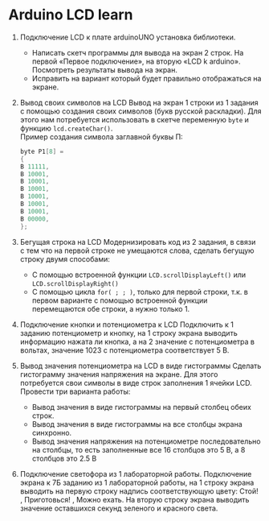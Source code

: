 # Arduino LCD learn

1. Подключение LCD к плате arduinoUNO установка библиотеки.

   - Написать скетч программы для вывода на экран 2 строк. На первой «Первое подключение», на вторую «LCD k arduino». Посмотреть результаты вывода на экран.
   - Исправить на вариант который будет правильно отображаться на экране.

2. Вывод своих символов на LCD
   Вывод на экран 1 строки из 1 задания с помощью создания своих символов (букв русской раскладки). Для этого нам потребуется использовать в скетче переменную `byte` и функцию
   `lcd.createChar()`.<br/>
   Пример создания символа заглавной буквы П:

   ```c++
   byte P1[8] =
   {
   B 11111,
   B 10001,
   B 10001,
   B 10001,
   B 10001,
   B 10001,
   B 10001,
   B 00000,
   };
   ```

3. Бегущая строка на LCD
   Модернизировать код из 2 задания, в связи с тем что на первой строке не умещаются слова, сделать бегущую строку двумя способами:

   - С помощью встроенной функции `LCD.scrollDisplayLeft()` или `LCD.scrollDisplayRight()`
   - С помощью цикла `for( ; ; )`, только для первой строки, т.к. в первом варианте с помощью встроенной функции перемещаются обе строки, а нужно только 1.

4. Подключение кнопки и потенциометра к LCD
   Подключить к 1 заданию потенциометр и кнопку, на 1 строку экрана выводить информацию нажата ли кнопка, а на 2 значение с потенциометра в вольтах, значение 1023 с потенциометра соответствует 5 В.

5. Вывод значения потенциометра на LCD в виде гистограммы
   Сделать гистограмму значения напряжения на экране. Для этого потребуется свои символы в виде строк заполнения 1 ячейки LCD. Провести три варианта работы:

   - Вывод значения в виде гистограммы на первый столбец обеих строк.
   - Вывод значения в виде гистограммы на все столбцы экрана синхронно.
   - Вывод значения напряжения на потенциометре последовательно на столбцы, то есть заполненные все 16 столбцов это 5 В, а 8 столбцов это 2.5 В

6. Подключение светофора из 1 лабораторной работы.
   Подключение экрана к 7Б заданию из 1 лабораторной работы, на 1 строку экрана выводить на первую строку надпись соответствующую цвету: Стой! , Приготовься! , Можно ехать. На вторую строку экрана выводить значение оставшихся секунд зеленого и красного света.
